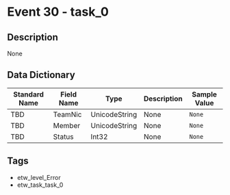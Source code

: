# Event 30 - task_0

## Description
None

## Data Dictionary
|Standard Name|Field Name|Type|Description|Sample Value|
|---|---|---|---|---|
|TBD|TeamNic|UnicodeString|None|`None`|
|TBD|Member|UnicodeString|None|`None`|
|TBD|Status|Int32|None|`None`|

## Tags
* etw_level_Error
* etw_task_task_0